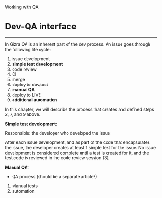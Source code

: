 Working with QA



# Dev-QA interface

---

In Gizra QA is an inherent part of the dev process. An issue goes through the following life cycle:



1. issue development
2. **simple test development**
3. code review
4. CI
5. merge
6. deploy to dev/test
7. **manual QA**
8. deploy to LIVE
9. **additional automation**

In this chapter, we will describe the process that creates and defined steps 2, 7, and 9 above.

**Simple test development:**

Responsible: the developer who developed the issue

After each issue development, and as part of the code that encapsulates the issue, the developer creates at least 1 simple test for the issue. No issue development is considered complete until a test is created for it, and the test code is reviewed in the code review session \(3\).



**Manual QA:**





 



* QA process \(should be a separate article?\) 

1. Manual tests
2. automation



